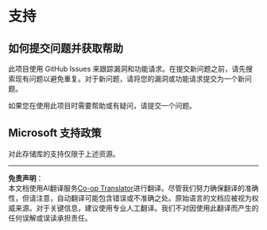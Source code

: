 <!--
CO_OP_TRANSLATOR_METADATA:
{
  "original_hash": "872be8bc1b93ef1dd9ac3d6e8f99f6ab",
  "translation_date": "2025-09-03T16:13:04+00:00",
  "source_file": "SUPPORT.md",
  "language_code": "zh"
}
-->
# 支持
## 如何提交问题并获取帮助  

此项目使用 GitHub Issues 来跟踪漏洞和功能请求。在提交新问题之前，请先搜索现有问题以避免重复。对于新问题，请将您的漏洞或功能请求提交为一个新问题。

如果您在使用此项目时需要帮助或有疑问，请提交一个问题。

## Microsoft 支持政策  

对此存储库的支持仅限于上述资源。

---

**免责声明**：  
本文档使用AI翻译服务[Co-op Translator](https://github.com/Azure/co-op-translator)进行翻译。尽管我们努力确保翻译的准确性，但请注意，自动翻译可能包含错误或不准确之处。原始语言的文档应被视为权威来源。对于关键信息，建议使用专业人工翻译。我们不对因使用此翻译而产生的任何误解或误读承担责任。